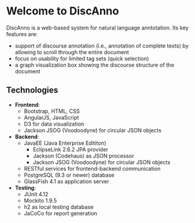 # Welcome to DiscAnno
DiscAnno is a web-based system for natural language anntotation.
Its key features are:
* support of discourse annotation (i.e., annotation of complete texts) by allowing to scroll through the entire document
* focus on usability for limited tag sets (quick selection)
* a graph visualization box showing the discourse structure of the document


## Technologies
* **Frontend**:
  * Bootstrap, HTML, CSS
  * AngularJS, JavaScript
  * D3 for data visualization
  * Jackson JSOG (Voodoodyne) for circular JSON objects
* **Backend**:
  * JavaEE (Java Enterprise Edititon)
    * EclipseLink 2.6.2 JPA provider
    * Jackson (Codehaus) as JSON processor
    * Jackson JSOG (Voodoodyne) for circular JSON objects
  * RESTful services for frontend-backend communication
  * PostgreSQL (9.3 or newer) database
  * GlassFish 4.1 as application server
* **Testing**:
  * JUnit 4.12
  * Mockito 1.9.5
  * h2 as local testing database
  * JaCoCo for report generation


  


